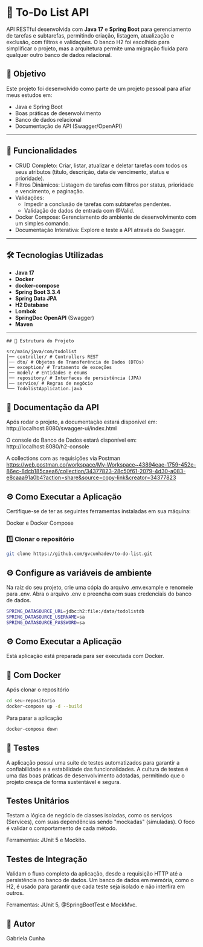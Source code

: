 # 📝 To-Do List API

API RESTful desenvolvida com **Java 17** e **Spring Boot** para gerenciamento de tarefas e subtarefas, permitindo criação, listagem, atualização e exclusão, com filtros e validações. 
O banco H2 foi escolhido para simplificar o projeto, mas a arquitetura permite uma migração fluida para qualquer outro banco de dados relacional.

## 📌 Objetivo
Este projeto foi desenvolvido como parte de um projeto pessoal para afiar meus estudos em:
- Java e Spring Boot
- Boas práticas de desenvolvimento
- Banco de dados relacional
- Documentação de API (Swagger/OpenAPI)

---

## 🚀 Funcionalidades
- CRUD Completo: Criar, listar, atualizar e deletar tarefas com todos os seus atributos (título, descrição, data de vencimento, status e prioridade).
- Filtros Dinâmicos: Listagem de tarefas com filtros por status, prioridade e vencimento, e paginação.
- Validações:
   - Impedir a conclusão de tarefas com subtarefas pendentes.
   - Validação de dados de entrada com @Valid.
- Docker Compose: Gerenciamento do ambiente de desenvolvimento com um simples comando.
- Documentação Interativa: Explore e teste a API através do Swagger.
---

## 🛠 Tecnologias Utilizadas

- **Java 17**
- **Docker**
- **docker-compose**
- **Spring Boot 3.3.4**
- **Spring Data JPA**
- **H2 Database** 
- **Lombok**
- **SpringDoc OpenAPI** (Swagger)
- **Maven**

---

```
## 📂 Estrutura do Projeto

src/main/java/com/todolist
│── controller/ # Controllers REST
│── dto/ # Objetos de Transferência de Dados (DTOs)
│── exception/ # Tratamento de exceções
│── model/ # Entidades e enums
│── repository/ # Interfaces de persistência (JPA)
│── service/ # Regras de negócio
└── TodolistApplication.java
```

## 📄 Documentação da API

Após rodar o projeto, a documentação estará disponível em:
http://localhost:8080/swagger-ui/index.html

O console do Banco de Dados estará disponível em:
http://localhost:8080/h2-console

A collections com as requisições via Postman
https://web.postman.co/workspace/My-Workspace~43894eae-1759-452e-86ec-8dcb185caea6/collection/34377823-28c50f61-2079-4d30-a083-e8caaa91a0b4?action=share&source=copy-link&creator=34377823

⚙️ Como Executar a Aplicação
---
Certifique-se de ter as seguintes ferramentas instaladas em sua máquina:

Docker e Docker Compose

### 1️⃣ Clonar o repositório
```bash
git clone https://github.com/gvcunhadev/to-do-list.git
```
## ⚙️ Configure as variáveis de ambiente
Na raíz do seu projeto, crie uma cópia do arquivo .env.example e renomeie para .env.
Abra o arquivo .env e preencha com suas credenciais do banco de dados.

```bash
SPRING_DATASOURCE_URL=jdbc:h2:file:/data/todolistdb
SPRING_DATASOURCE_USERNAME=sa
SPRING_DATASOURCE_PASSWORD=sa
```

## ⚙️ Como Executar a Aplicação
Está aplicação está preparada para ser executada com Docker. 

## 🐳 Com Docker
Após clonar o repositório 
```bash
cd seu-repositorio
docker-compose up -d --build
```
Para parar a aplicação
```bash
docker-compose down
```
## 🧪 Testes
A aplicação possui uma suíte de testes automatizados para garantir a confiabilidade e a estabilidade das funcionalidades. A cultura de testes é uma das boas práticas de desenvolvimento adotadas, permitindo que o projeto cresça de forma sustentável e segura.

## Testes Unitários

Testam a lógica de negócio de classes isoladas, como os serviços (Services), com suas dependências sendo "mockadas" (simuladas). O foco é validar o comportamento de cada método.

Ferramentas: JUnit 5 e Mockito.

## Testes de Integração

Validam o fluxo completo da aplicação, desde a requisição HTTP até a persistência no banco de dados. Um banco de dados em memória, como o H2, é usado para garantir que cada teste seja isolado e não interfira em outros.

Ferramentas: JUnit 5, @SpringBootTest e MockMvc.


## 👤 Autor
Gabriela Cunha

